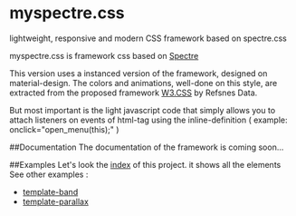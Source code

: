 # myspectre.css
lightweight, responsive and modern CSS framework based on spectre.css

myspectre.css is framework css based on [Spectre](http://picturepan2.github.io/spectre/)

This version uses a instanced version of the framework, designed on material-design.
The colors and animations, well-done on this style, are extracted from the proposed framework [W3.CSS](http://www.w3schools.com/w3css/default.asp) by Refsnes Data.  

But most important is the light javascript code that simply allows you to attach listeners on events of html-tag using the inline-definition ( example: onclick="open_menu(this);" )

##Documentation
The documentation of the framework is coming soon...

##Examples
Let's look the [index](https://labgua.github.io/myspectre.css/) of this project. it shows all the elements
See other examples :
- [template-band](https://labgua.github.io/myspectre.css/demo/template-band.html)
- [template-parallax](https://labgua.github.io/myspectre.css/demo/template-parallax.html)
